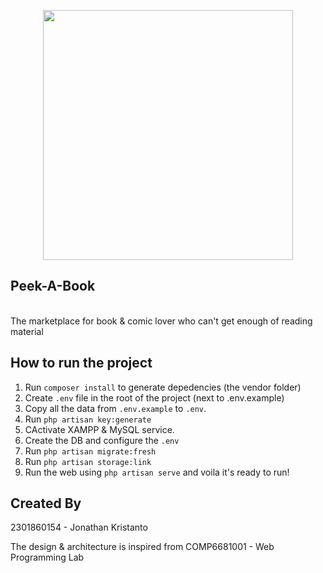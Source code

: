 <p align="center"><a href="https://laravel.com" target="_blank"><img src="https://raw.githubusercontent.com/laravel/art/master/logo-lockup/5%20SVG/2%20CMYK/1%20Full%20Color/laravel-logolockup-cmyk-red.svg" width="400"></a></p>


## Peek-A-Book
<br>
The marketplace for book & comic lover who can't get enough of reading material 

## How to run the project
1. Run `composer install` to generate depedencies (the vendor folder)
2. Create `.env` file in the root of the project (next to .env.example)
3. Copy all the data from `.env.example` to `.env`. 
4. Run `php artisan key:generate`
5. CActivate XAMPP & MySQL service. 
6. Create the DB and configure the `.env`
7. Run `php artisan migrate:fresh`
8. Run `php artisan storage:link`
9. Run the web using `php artisan serve` and voila it's ready to run!

## Created By
2301860154 - Jonathan Kristanto

The design & architecture is inspired from COMP6681001 - Web Programming Lab
